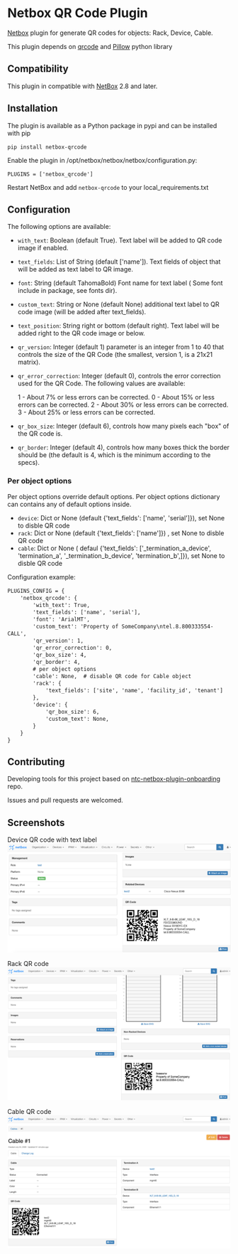 # Netbox QR Code Plugin

[Netbox](https://github.com/netbox-community/netbox) plugin for generate QR codes for objects: Rack, Device, Cable.

This plugin depends on [qrcode](https://github.com/lincolnloop/python-qrcode) and [Pillow](https://github.com/python-pillow/Pillow) python library

## Compatibility

This plugin in compatible with [NetBox](https://netbox.readthedocs.org/) 2.8 and later.

## Installation

The plugin is available as a Python package in pypi and can be installed with pip

```
pip install netbox-qrcode
```
Enable the plugin in /opt/netbox/netbox/netbox/configuration.py:
```
PLUGINS = ['netbox_qrcode']
```
Restart NetBox and add `netbox-qrcode` to your local_requirements.txt

## Configuration

The following options are available:

* `with_text`: Boolean (default True). Text label will be added to QR code image if enabled.
* `text_fields`: List of String (default ['name']). Text fields of object that will be added as text label to QR image.
* `font`: String (default TahomaBold) Font name for text label ( Some font include in package, see fonts dir).
* `custom_text`: String or None (default None) additional text label to QR code image (will be added after text_fields).
* `text_position`: String right or bottom (default right). Text label will be added right to the QR code image or below.
* `qr_version`: Integer (default 1) parameter is an integer from 1 to 40 that controls the size of
the QR Code (the smallest, version 1, is a 21x21 matrix).
* `qr_error_correction`: Integer (default 0),  controls the error correction used for the
QR Code. The following values are available:
   
   1 - About 7% or less errors can be corrected.
   0 - About 15% or less errors can be corrected.
   2 - About 30% or less errors can be corrected.
   3 - About 25% or less errors can be corrected.

* `qr_box_size`: Integer (default 6),  controls how many pixels each "box" of the QR code
is.
* `qr_border`: Integer (default 4),  controls how many boxes thick the border should be
(the default is 4, which is the minimum according to the specs).

### Per object options

Per object options override default options. Per object options dictionary can contains any of default options inside.

* `device`: Dict or None (default {'text_fields': ['name', 'serial']}), set None to disble QR code
* `rack`: Dict or None (default {'text_fields': ['name']}) , set None to disble QR code
* `cable`: Dict or None ( defaul {'text_fields': ['_termination_a_device', 'termination_a', '_termination_b_device', 'termination_b',]}), set None to disble QR code

Configuration example:
```
PLUGINS_CONFIG = {
    'netbox_qrcode': {
        'with_text': True,
        'text_fields': ['name', 'serial'],
        'font': 'ArialMT',
        'custom_text': 'Property of SomeCompany\ntel.8.800333554-CALL',
        'qr_version': 1,
        'qr_error_correction': 0,
        'qr_box_size': 4,
        'qr_border': 4,
        # per object options
        'cable': None,  # disable QR code for Cable object
        'rack': {
            'text_fields': ['site', 'name', 'facility_id', 'tenant']
        },
        'device': {
            'qr_box_size': 6,
            'custom_text': None,
        }
    }
}
```

## Contributing
Developing tools for this project based on [ntc-netbox-plugin-onboarding](https://github.com/networktocode/ntc-netbox-plugin-onboarding) repo.

Issues and pull requests are welcomed.

## Screenshots

Device QR code with text label
![Device QR Code](docs/img/qrcode.png)

Rack QR code
![Rack QR Code](docs/img/qrcode_rack.png)

Cable QR code
![Cable QR Code](docs/img/qrcode_cable.png)

